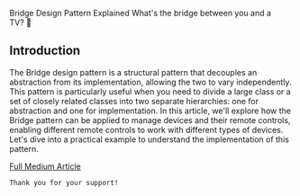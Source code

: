Bridge Design Pattern Explained
What's the bridge between you and a TV? 📱

## Introduction
The Bridge design pattern is a structural pattern that decouples an abstraction from its implementation, allowing the two to vary independently. This pattern is particularly useful when you need to divide a large class or a set of closely related classes into two separate hierarchies: one for abstraction and one for implementation. In this article, we'll explore how the Bridge pattern can be applied to manage devices and their remote controls, enabling different remote controls to work with different types of devices. Let's dive into a practical example to understand the implementation of this pattern.

[Full Medium Article](https://levelup.gitconnected.com/bridge-design-pattern-explained-81cbe906bbcd)


```
Thank you for your support!
```
